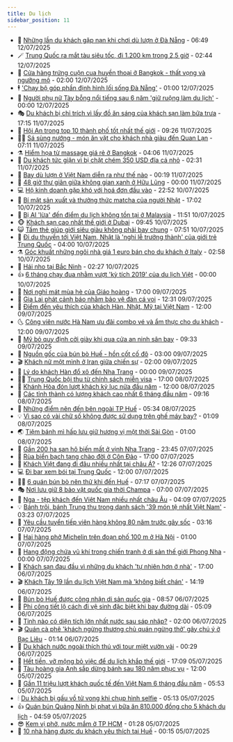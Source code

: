 ```yaml
---
title: Du lịch
sidebar_position: 11
---
```


<!-- vnexpress-du-lich:START -->
- 💂 [Những lần du khách gặp nạn khi chơi dù lượn ở Đà Nẵng](https://vnexpress.net/nhung-lan-du-khach-gap-nan-khi-choi-du-luon-o-da-nang-4912647.html) - 06:49 12/07/2025
- 🪄 [Trung Quốc ra mắt tàu siêu tốc, đi 1.200 km trong 2,5 giờ](https://vnexpress.net/trung-quoc-ra-mat-tau-sieu-toc-di-1-200-km-trong-2-5-gio-4913334.html) - 02:44 12/07/2025
- 🦅 [Cửa hàng trứng cuộn cua huyền thoại ở Bangkok - thất vọng và ngưỡng mộ](https://vnexpress.net/cua-hang-trung-cuon-cua-huyen-thoai-o-bangkok-that-vong-va-nguong-mo-4911522.html) - 02:00 12/07/2025
- 🕴 [&#39;Chạy bộ góp phần định hình lối sống Đà Nẵng&#39;](https://vnexpress.net/chay-bo-gop-phan-dinh-hinh-loi-song-da-nang-4913024.html) - 01:00 12/07/2025
- 👀 [Người phụ nữ Tày bỗng nổi tiếng sau 6 năm &#39;giữ ruộng làm du lịch&#39;](https://vnexpress.net/nguoi-phu-nu-tay-bong-noi-tieng-sau-6-nam-giu-ruong-lam-du-lich-4911745.html) - 00:00 12/07/2025
- 🎭 [Du khách bị chỉ trích vì lấy đồ ăn sáng của khách sạn làm bữa trưa](https://vnexpress.net/du-khach-bi-chi-trich-vi-lay-do-an-sang-cua-khach-san-lam-bua-trua-4913210.html) - 17:15 11/07/2025
- 🦒 [Hội An trong top 10 thành phố tốt nhất thế giới](https://vnexpress.net/hoi-an-trong-top-10-thanh-pho-tot-nhat-the-gioi-4913033.html) - 09:26 11/07/2025
- 👨‍🏫 [Sá sùng nướng - món ăn vặt cho khách nhà giàu đến Quan Lạn](https://vnexpress.net/sa-sung-nuong-mon-an-vat-cho-khach-nha-giau-den-quan-lan-4911694.html) - 07:11 11/07/2025
- ⚗️ [Hiểm họa từ massage giá rẻ ở Bangkok](https://vnexpress.net/hiem-hoa-tu-massage-gia-re-o-bangkok-4912830.html) - 04:06 11/07/2025
- 🥸 [Du khách tức giận vì bị chặt chém 350 USD đĩa cá nhỏ](https://vnexpress.net/du-khach-tuc-gian-vi-bi-chat-chem-350-usd-dia-ca-nho-4912777.html) - 02:31 11/07/2025
- 🤠 [Bay dù lượn ở Việt Nam diễn ra như thế nào](https://vnexpress.net/bay-du-luon-o-viet-nam-dien-ra-nhu-the-nao-4912582.html) - 00:19 11/07/2025
- 🚀 [48 giờ thư giãn giữa không gian xanh ở Hữu Lũng](https://vnexpress.net/48-gio-thu-gian-giua-khong-gian-xanh-o-huu-lung-4911851.html) - 00:00 11/07/2025
- 💻 [Hộ kinh doanh gặp khó với hoá đơn đầu vào](https://vnexpress.net/ho-kinh-doanh-gap-kho-voi-hoa-don-dau-vao-4912727.html) - 22:52 10/07/2025
- 💼 [Bí mật sản xuất và thưởng thức matcha của người Nhật](https://vnexpress.net/bi-mat-san-xuat-va-thuong-thuc-matcha-cua-nguoi-nhat-4911546.html) - 17:02 10/07/2025
- 🤡 [Bị AI &#39;lừa&#39; đến điểm du lịch không tồn tại ở Malaysia](https://vnexpress.net/bi-ai-lua-den-diem-du-lich-khong-ton-tai-o-malaysia-4912671.html) - 11:51 10/07/2025
- 🐵 [Khách sạn cao nhất thế giới ở Dubai](https://vnexpress.net/khach-san-cao-nhat-the-gioi-o-dubai-4912569.html) - 09:45 10/07/2025
- 😺 [Tấm thẻ giúp giới siêu giàu không phải bay chung](https://vnexpress.net/tam-the-giup-gioi-sieu-giau-khong-phai-bay-chung-4912388.html) - 07:51 10/07/2025
- 🌈 [Đi du thuyền tới Việt Nam, Nhật là &#39;nghi lễ trưởng thành&#39; của giới trẻ Trung Quốc](https://vnexpress.net/di-du-thuyen-toi-viet-nam-nhat-la-nghi-le-truong-thanh-cua-gioi-tre-trung-quoc-4911910.html) - 04:00 10/07/2025
- ⚗️ [Góc khuất những ngôi nhà giá 1 euro bán cho du khách ở Italy](https://vnexpress.net/goc-khuat-nhung-ngoi-nha-gia-1-euro-ban-cho-du-khach-o-italy-4912324.html) - 02:58 10/07/2025
- 👀 [Hái nho tại Bắc Ninh](https://vnexpress.net/hai-nho-tai-bac-ninh-4911588.html) - 02:27 10/07/2025
- 👍 [6 tháng chạy đua nhằm vượt &#39;kỳ tích 2019&#39; của du lịch Việt](https://vnexpress.net/6-thang-chay-dua-nham-vuot-ky-tich-2019-cua-du-lich-viet-4912169.html) - 00:00 10/07/2025
- 💄 [Nơi nghỉ mát mùa hè của Giáo hoàng](https://vnexpress.net/noi-nghi-mat-mua-he-cua-giao-hoang-4911934.html) - 17:00 09/07/2025
- 🥷 [Gia Lai phát cảnh báo nhằm bảo vệ đàn cá voi](https://vnexpress.net/gia-lai-phat-canh-bao-nham-bao-ve-dan-ca-voi-4912139.html) - 12:31 09/07/2025
- 📝 [Điểm đến yêu thích của khách Hàn, Nhật, Mỹ tại Việt Nam](https://vnexpress.net/diem-den-yeu-thich-cua-khach-han-nhat-my-tai-viet-nam-4911731.html) - 12:00 09/07/2025
- 🌜 [Công viên nước Hà Nam ưu đãi combo vé và ẩm thực cho du khách](https://vnexpress.net/cong-vien-nuoc-ha-nam-uu-dai-combo-ve-va-am-thuc-cho-du-khach-4912193.html) - 12:00 09/07/2025
- 📝 [Mỹ bỏ quy định cởi giày khi qua cửa an ninh sân bay](https://vnexpress.net/my-bo-quy-dinh-coi-giay-khi-qua-cua-an-ninh-san-bay-4911893.html) - 09:33 09/07/2025
- 🧰 [Nguồn gốc của bún bò Huế - hồn cốt cố đô](https://vnexpress.net/nguon-goc-cua-bun-bo-hue-hon-cot-co-do-4910854.html) - 03:00 09/07/2025
- 🎬 [Khách nữ một mình ở Iran giữa chiến sự](https://vnexpress.net/khach-nu-mot-minh-o-iran-giua-chien-su-4911456.html) - 02:00 09/07/2025
- 🧐 [Lý do khách Hàn đổ xô đến Nha Trang](https://vnexpress.net/ly-do-khach-han-do-xo-den-nha-trang-4911077.html) - 00:00 09/07/2025
- 👨‍🏫 [Trung Quốc bội thu từ chính sách miễn visa](https://vnexpress.net/trung-quoc-boi-thu-tu-chinh-sach-mien-visa-4911392.html) - 17:00 08/07/2025
- 🦣 [Khánh Hòa đón lượt khách kỷ lục nửa đầu năm](https://vnexpress.net/khanh-hoa-don-luot-khach-ky-luc-nua-dau-nam-4911686.html) - 12:00 08/07/2025
- 🌋 [Các tỉnh thành có lượng khách cao nhất 6 tháng đầu năm](https://vnexpress.net/cac-tinh-thanh-co-luong-khach-cao-nhat-6-thang-dau-nam-4911542.html) - 09:16 08/07/2025
- 🦄 [Những điểm nên đến bên ngoài TP Huế](https://vnexpress.net/nhung-diem-nen-den-ben-ngoai-tp-hue-4909656.html) - 05:34 08/07/2025
- 💡 [Vì sao có vài chữ số không được sử dụng trên ghế máy bay?](https://vnexpress.net/vi-sao-co-vai-chu-so-khong-duoc-su-dung-tren-ghe-may-bay-4910620.html) - 01:09 08/07/2025
- 🌏 [Tiệm bánh mì hấp lưu giữ hương vị một thời Sài Gòn](https://vnexpress.net/tiem-banh-mi-hap-luu-giu-huong-vi-mot-thoi-sai-gon-4905573.html) - 01:00 08/07/2025
- 💂 [Gần 200 ha san hô biến mất ở vịnh Nha Trang](https://vnexpress.net/gan-200-ha-san-ho-bien-mat-o-vinh-nha-trang-4911314.html) - 23:45 07/07/2025
- 🤩 [Rùa biển bạch tạng chào đời ở Côn Đảo](https://vnexpress.net/rua-bien-bach-tang-chao-doi-o-con-dao-4911268.html) - 17:00 07/07/2025
- 💪 [Khách Việt đang đi đâu nhiều nhất tại châu Á?](https://vnexpress.net/khach-viet-dang-di-dau-nhieu-nhat-tai-chau-a-4911153.html) - 12:26 07/07/2025
- 💻 [Đi bar xem bói tại Trung Quốc](https://vnexpress.net/di-bar-xem-boi-tai-trung-quoc-4911112.html) - 12:00 07/07/2025
- 🧑‍💻 [6 quán bún bò nên thử khi đến Huế](https://vnexpress.net/6-quan-bun-bo-nen-thu-khi-den-hue-4910981.html) - 07:17 07/07/2025
- 🎭 [Nơi lưu giữ 8 bảo vật quốc gia thời Champa](https://vnexpress.net/noi-luu-giu-8-bao-vat-quoc-gia-thoi-champa-4910967.html) - 07:00 07/07/2025
- 🧐 [Nga - tệp khách đến Việt Nam nhiều nhất châu Âu](https://vnexpress.net/nga-tep-khach-den-viet-nam-nhieu-nhat-chau-au-4910976.html) - 04:09 07/07/2025
- 💡 [Bánh trôi, bánh Trung thu trong danh sách &#39;39 món tệ nhất Việt Nam&#39;](https://vnexpress.net/banh-troi-banh-trung-thu-trong-danh-sach-39-mon-te-nhat-viet-nam-4910986.html) - 03:23 07/07/2025
- 🌊 [Yêu cầu tuyển tiếp viên hàng không 80 năm trước gây sốc](https://vnexpress.net/yeu-cau-tuyen-tiep-vien-hang-khong-80-nam-truoc-gay-soc-4910942.html) - 03:16 07/07/2025
- 🎃 [Hai hàng phở Michelin trên đoạn phố 100 m ở Hà Nội](https://vnexpress.net/hai-hang-pho-michelin-tren-doan-pho-100-m-o-ha-noi-4907303.html) - 01:00 07/07/2025
- 🧠 [Hang động chứa vũ khí trong chiến tranh ở di sản thế giới Phong Nha](https://vnexpress.net/hang-dong-chua-vu-khi-trong-chien-tranh-o-di-san-the-gioi-phong-nha-4910768.html) - 00:00 07/07/2025
- 💄 [Khách sạn đau đầu vì những du khách &#39;tự nhiên hơn ở nhà&#39;](https://vnexpress.net/khach-san-dau-dau-vi-nhung-du-khach-tu-nhien-hon-o-nha-4909490.html) - 17:00 06/07/2025
- 🎬 [Khách Tây 19 lần du lịch Việt Nam mà &#39;không biết chán&#39;](https://vnexpress.net/khach-tay-19-lan-du-lich-viet-nam-ma-khong-biet-chan-4910641.html) - 14:19 06/07/2025
- 🐻 [Bún bò Huế được công nhận di sản quốc gia](https://vnexpress.net/bun-bo-hue-duoc-cong-nhan-di-san-quoc-gia-4910777.html) - 08:57 06/07/2025
- 🌝 [Phi công tiết lộ cách đi vệ sinh đặc biệt khi bay đường dài](https://vnexpress.net/phi-cong-tiet-lo-cach-di-ve-sinh-dac-biet-khi-bay-duong-dai-4910448.html) - 05:09 06/07/2025
- 🤩 [Tỉnh nào có diện tích lớn nhất nước sau sáp nhập?](https://vnexpress.net/tinh-nao-co-dien-tich-lon-nhat-nuoc-sau-sap-nhap-4910493.html) - 02:00 06/07/2025
- 🎬 [Quán cà phê &#39;khách ngừng thương chủ quán ngừng thở&#39; gây chú ý ở Bạc Liêu](https://vnexpress.net/quan-ca-phe-khach-ngung-thuong-chu-quan-ngung-tho-gay-chu-y-o-bac-lieu-4910564.html) - 01:14 06/07/2025
- 🦩 [Du khách nước ngoài thích thú với tour miệt vườn vải](https://vnexpress.net/du-khach-nuoc-ngoai-thich-thu-voi-tour-miet-vuon-vai-4910591.html) - 00:29 06/07/2025
- 🦍 [Hết tiền, vỡ mộng bỏ việc để du lịch khắp thế giới](https://vnexpress.net/het-tien-vo-mong-bo-viec-de-du-lich-khap-the-gioi-4910457.html) - 17:09 05/07/2025
- 👀 [Tàu hoàng gia Anh sắp dừng bánh sau 180 năm phục vụ](https://vnexpress.net/tau-hoang-gia-anh-sap-dung-banh-sau-180-nam-phuc-vu-4910546.html) - 12:00 05/07/2025
- 🧰 [Gần 11 triệu lượt khách quốc tế đến Việt Nam 6 tháng đầu năm](https://vnexpress.net/gan-11-trieu-luot-khach-quoc-te-den-viet-nam-6-thang-dau-nam-4910515.html) - 05:53 05/07/2025
- 🕯 [Du khách bị gấu vồ tử vong khi chụp hình selfie](https://vnexpress.net/du-khach-bi-gau-vo-tu-vong-khi-chup-hinh-selfie-4910485.html) - 05:13 05/07/2025
- 👍 [Quán bún Quảng Ninh bị phạt vì bữa ăn 810.000 đồng cho 5 khách du lịch](https://vnexpress.net/quan-bun-quang-ninh-bi-phat-vi-bua-an-810-000-dong-cho-5-khach-du-lich-4910491.html) - 04:59 05/07/2025
- 😎 [Kem vị phở, nước mắm ở TP HCM](https://vnexpress.net/kem-vi-pho-nuoc-mam-o-tp-hcm-4909384.html) - 01:28 05/07/2025
- 🐘 [10 nhà hàng được du khách yêu thích tại Huế](https://vnexpress.net/10-nha-hang-duoc-du-khach-yeu-thich-tai-hue-4909695.html) - 00:15 05/07/2025<!-- vnexpress-du-lich:END -->
